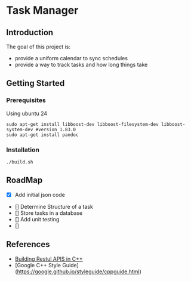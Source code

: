 # Task Manager

## Introduction

The goal of this project is:
- provide a uniform calendar to sync schedules
- provide a way to track tasks and how long things take

## Getting Started

### Prerequisites

Using ubuntu 24
```
sudo apt-get install libboost-dev libboost-filesystem-dev libboost-system-dev #version 1.83.0
sudo apt-get install pandoc
```

### Installation
```
./build.sh
```

## RoadMap
- [x] Add initial json code
- [] Determine Structure of a task 
- [] Store tasks in a database
- [] Add unit testing
- []


## References

* [Building Restul APIS in C++](https://medium.com/@AlexanderObregon/building-restful-apis-with-c-4c8ac63fe8a7)
* [Google C++ Style Guide] (https://google.github.io/styleguide/cppguide.html)

